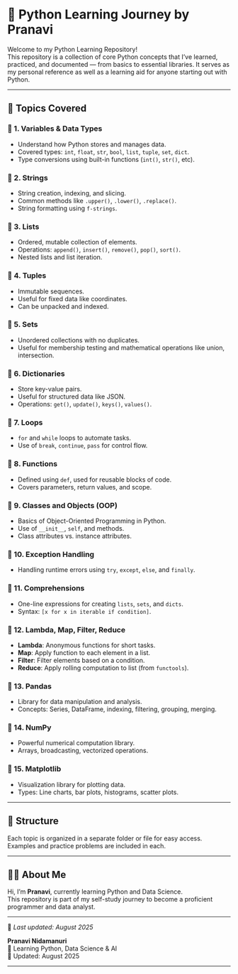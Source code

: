 # 🐍 Python Learning Journey by Pranavi

Welcome to my Python Learning Repository!  
This repository is a collection of core Python concepts that I’ve learned, practiced, and documented — from basics to essential libraries. It serves as my personal reference as well as a learning aid for anyone starting out with Python.

---

## 📘 Topics Covered

### 🔹 1. Variables & Data Types
- Understand how Python stores and manages data.
- Covered types: `int`, `float`, `str`, `bool`, `list`, `tuple`, `set`, `dict`.
- Type conversions using built-in functions (`int()`, `str()`, etc).

### 🔹 2. Strings
- String creation, indexing, and slicing.
- Common methods like `.upper()`, `.lower()`, `.replace()`.
- String formatting using `f-strings`.

### 🔹 3. Lists
- Ordered, mutable collection of elements.
- Operations: `append()`, `insert()`, `remove()`, `pop()`, `sort()`.
- Nested lists and list iteration.

### 🔹 4. Tuples
- Immutable sequences.
- Useful for fixed data like coordinates.
- Can be unpacked and indexed.

### 🔹 5. Sets
- Unordered collections with no duplicates.
- Useful for membership testing and mathematical operations like union, intersection.

### 🔹 6. Dictionaries
- Store key-value pairs.
- Useful for structured data like JSON.
- Operations: `get()`, `update()`, `keys()`, `values()`.

### 🔹 7. Loops
- `for` and `while` loops to automate tasks.
- Use of `break`, `continue`, `pass` for control flow.

### 🔹 8. Functions
- Defined using `def`, used for reusable blocks of code.
- Covers parameters, return values, and scope.

### 🔹 9. Classes and Objects (OOP)
- Basics of Object-Oriented Programming in Python.
- Use of `__init__`, `self`, and methods.
- Class attributes vs. instance attributes.

### 🔹 10. Exception Handling
- Handling runtime errors using `try`, `except`, `else`, and `finally`.

### 🔹 11. Comprehensions
- One-line expressions for creating `lists`, `sets`, and `dicts`.
- Syntax: `[x for x in iterable if condition]`.

### 🔹 12. Lambda, Map, Filter, Reduce
- **Lambda**: Anonymous functions for short tasks.
- **Map**: Apply function to each element in a list.
- **Filter**: Filter elements based on a condition.
- **Reduce**: Apply rolling computation to list (from `functools`).

### 🔹 13. Pandas
- Library for data manipulation and analysis.
- Concepts: Series, DataFrame, indexing, filtering, grouping, merging.

### 🔹 14. NumPy
- Powerful numerical computation library.
- Arrays, broadcasting, vectorized operations.

### 🔹 15. Matplotlib
- Visualization library for plotting data.
- Types: Line charts, bar plots, histograms, scatter plots.

---

## 📁 Structure

Each topic is organized in a separate folder or file for easy access.  
Examples and practice problems are included in each.

---

## 🙋‍♀️ About Me

Hi, I’m **Pranavi**, currently learning Python and Data Science.  
This repository is part of my self-study journey to become a proficient programmer and data analyst.

---


📌 *Last updated: August 2025*




**Pranavi Nidamanuri**  
📍 Learning Python, Data Science & AI  
📅 Updated: August 2025  

---
